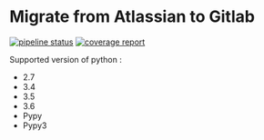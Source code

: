 # Migrate from Atlassian to Gitlab

[![pipeline status](https://gitlab.com/gwerlas/atlassian2gitlab/badges/master/pipeline.svg)](https://gitlab.com/gwerlas/atlassian2gitlab/commits/master)
[![coverage report](https://gitlab.com/gwerlas/atlassian2gitlab/badges/master/coverage.svg)](https://gitlab.com/gwerlas/atlassian2gitlab/commits/master)

Supported version of python :
 * 2.7
 * 3.4
 * 3.5
 * 3.6
 * Pypy
 * Pypy3
